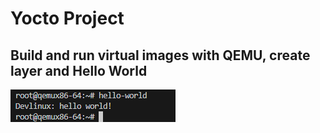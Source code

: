 # Yocto Project

## Build and run virtual images with QEMU, create layer and Hello World

![alt text](image.png "Run hello world app on QEMU image")


## 